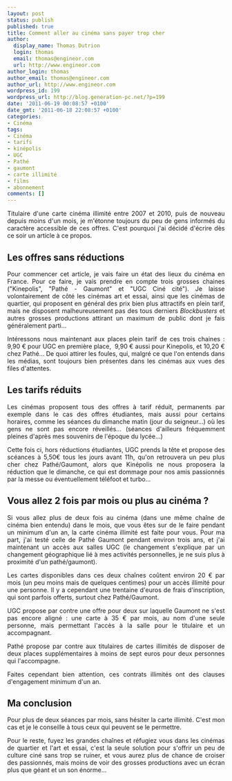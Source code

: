 ```yaml
---
layout: post
status: publish
published: true
title: Comment aller au cinéma sans payer trop cher
author:
  display_name: Thomas Dutrion
  login: thomas
  email: thomas@engineor.com
  url: http://www.engineor.com
author_login: thomas
author_email: thomas@engineor.com
author_url: http://www.engineor.com
wordpress_id: 199
wordpress_url: http://blog.generation-pc.net/?p=199
date: '2011-06-19 00:08:57 +0100'
date_gmt: '2011-06-18 22:08:57 +0100'
categories:
- Cinéma
tags:
- Cinéma
- tarifs
- kinépolis
- UGC
- Pathé
- gaumont
- carte illimité
- films
- abonnement
comments: []
---
```

<p style="text-align: justify;">Titulaire d'une carte cinéma illimité entre 2007 et 2010, puis de nouveau depuis moins d'un mois, je m'étonne toujours du peu de gens informés du caractère accessible de ces offres. C'est pourquoi j'ai décidé d'écrire dès ce soir un article à ce propos.</p>
<h2>Les offres sans réductions</h2>
<p style="text-align: justify;">Pour commencer cet article, je vais faire un état des lieux du cinéma en France. Pour ce faire, je vais prendre en compte trois grosses chaines ("Kinepolis", "Pathé - Gaumont" et "UGC Ciné cité"). Je laisse volontairement de côté les cinémas art et essai, ainsi que les cinémas de quartier, qui proposent en général des prix bien plus attractifs en plein tarif, mais ne disposent malheureusement pas des tous derniers <em>Blockbusters</em> et autres grosses productions attirant un maximum de public dont je fais généralement parti...</p>
<p style="text-align: justify;">Intéressons nous maintenant aux places plein tarif de ces trois chaines : 9,90 € pour UGC en première place,  9,90 € aussi pour Kinepolis, et 10,20 € chez Pathé... De quoi attirer les foules, qui, malgré ce que l'on entends dans les médias, sont toujours bien présentes dans les cinémas aux vues des files d'attentes.</p>
<h2 style="text-align: justify;">Les tarifs réduits</h2>
<p style="text-align: justify;">Les cinémas proposent tous des offres à tarif réduit, permanents par exemple dans le cas des offres étudiantes, mais aussi pour certains horaires, comme les séances du dimanche matin (jour du seigneur...) où les gens ne sont pas encore réveillés... (séances d'ailleurs fréquemment pleines d'après mes souvenirs de l'époque du lycée...)</p>
<p style="text-align: justify;">Cette fois ci, hors réductions étudiantes, UGC prends la tête et propose des scéances à 5,50€ tous les jours avant 11h, qu'on retrouvera un peu plus cher chez Pathé/Gaumont, alors que Kinépolis ne nous proposera la réduction que le dimanche, ce qui est dommage pour nos amis passionnés par la messe ou éventuellement téléfoot et turbo...</p>
<h2 style="text-align: justify;">Vous allez 2 fois par mois ou plus au cinéma ?</h2>
<p style="text-align: justify;">Si vous allez plus de deux fois au cinéma (dans une même chaîne de cinéma bien entendu) dans le mois, que vous êtes sur de le faire pendant un minimum d'un an, la carte cinéma illimité est faite pour vous. Pour ma part, j'ai testé celle de Pathé Gaumont pendant environ trois ans, et j'ai maintenant un accès aux salles UGC (le changement s'explique par un changement géographique lié à mes activités personnelles, je ne suis plus à proximité d'un pathé/gaumont).</p>
<p style="text-align: justify;">Les cartes disponibles dans ces deux chaînes coûtent environ 20 € par mois (un peu moins mais de quelques centimes) pour un accès illimité pour une personne. Il y a cependant une trentaine d'euros de frais d'inscription, qui sont parfois offerts, surtout chez Pathé/Gaumont.</p>
<p style="text-align: justify;">UGC propose par contre une offre pour deux sur laquelle Gaumont ne s'est pas encore aligné : une carte à 35 € par mois, au nom d'une seule personne, mais permettant l'accès à la salle pour le titulaire et un accompagnant.</p>
<p style="text-align: justify;">Pathé propose par contre aux titulaires de cartes illimités de disposer de deux places supplémentaires à moins de sept euros pour deux personnes qui l'accompagne.</p>
<p style="text-align: justify;">Faites cependant bien attention, ces contrats illimités ont des clauses d'engagement minimum d'un an.</p>
<h2 style="text-align: justify;">Ma conclusion</h2>
<p style="text-align: justify;">Pour plus de deux séances par mois, sans hésiter la carte illimité. C'est mon cas et je le conseille à tous ceux qui peuvent se le permettre.</p>
<p style="text-align: justify;">Pour le reste, fuyez les grandes chaînes et réfugiez vous dans les cinémas de quartier et l'art et essai, c'est la seule solution pour s'offrir un peu de culture ciné sans trop se ruiner, et vous aurez plus de chance de croiser des passionnés, mais moins de voir des grosses productions avec un écran plus que géant et un son énorme...</p>
